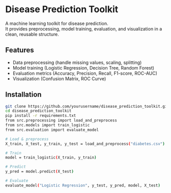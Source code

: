 # Disease Prediction Toolkit

A machine learning toolkit for disease prediction.  
It provides preprocessing, model training, evaluation, and visualization in a clean, reusable structure.

## Features
- Data preprocessing (handle missing values, scaling, splitting)
- Model training (Logistic Regression, Decision Tree, Random Forest)
- Evaluation metrics (Accuracy, Precision, Recall, F1-score, ROC-AUC)
- Visualization (Confusion Matrix, ROC Curve)

## Installation
```bash
git clone https://github.com/yourusername/disease_prediction_toolkit.git
cd disease_prediction_toolkit
pip install -r requirements.txt
from src.preprocessing import load_and_preprocess
from src.models import train_logistic
from src.evaluation import evaluate_model

# Load & preprocess
X_train, X_test, y_train, y_test = load_and_preprocess("diabetes.csv")

# Train
model = train_logistic(X_train, y_train)

# Predict
y_pred = model.predict(X_test)

# Evaluate
evaluate_model("Logistic Regression", y_test, y_pred, model, X_test)
